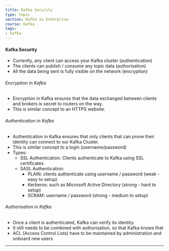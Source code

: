 ```yaml
---
title: Kafka Security
type: topic
section: Kafka in Enterprise
course: Kafka
tags:
- kafka
---
```

#### Kafka Security
- Currently, any client can access your Kafka cluster (authentication)
- The clients can publish / consume any topic data (authorisation)
- All the data being sent is fully visible on the network (encryption)

###### Encryption in Kafka
- Encryption in Kafka ensures that the data exchanged between clients and brokers is secret to routers on the way.
- This is similar concept to an HTTPS website.

###### Authentication in Kafka
- Authentication in Kafka ensures that only clients that can prove their identity can connect to our Kafka Cluster.
- This is similar concept to a login (username/password)
- Types:
    - SSL Authentication: Clients authenticate to Kafka using SSL certificates
    - SASL Authentication: 
        - PLAIN: clients authenticate using username / password (weak - easy to setup)
        - Kerberos: such as Microsoft Active Directory (strong - hard to setup)
        - SCRAM: username / password (strong - medium to setup)

###### Authorisation in Kafka
- Once a client is authenticated, Kafka can verify its identity.
- It still needs to be combined with authorisation, so that Kafka knows that
- ACL (Access Control Lists) have to be maintained by administration and onboard new users

---